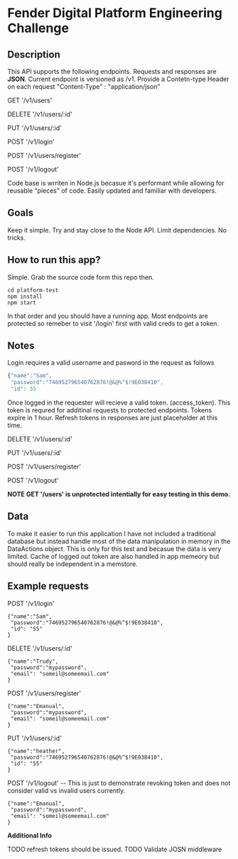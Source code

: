 # Fender Digital Platform Engineering Challenge

## Description

This API supports the following endpoints. Requests and responses are **JSON**. Current endpoint is versioned as /v1.
Provide a Contetn-type Header on each request "Content-Type" : "application/json"

GET '/v1/users'

DELETE '/v1/users/:id'

PUT '/v1/users/:id'

POST '/v1/login'

POST '/v1/users/register'

POST '/v1/logout'

Code base is wrriten in Node.js becasue it's performant while allowing for reusable "pieces" of code. Easily updated and familiar with developers.

## Goals
Keep it simple. Try and stay close to the Node API. Limit dependencies. No tricks.

## How to run this app?
Simple. Grab the source code form this repo then.
```
cd platform-test
npm install
npm start
```

In that order and you should have a running app. Most endpoints are protected so remeber to visit '/login' first with valid creds to get a token.

## Notes

Login requires a valid username and pasword in the request as follows
```javascript
{"name":"Sam",
 "password":"746952796540762876!@&@%^$!9E038410",
 "id": 55
```

Once logged in the requester will recieve a valid token. (access_token). This token is requred for additinal requests to protected endpoints. Tokens expire in 1 hour. Refresh tokens in responses are just placeholder at this time.

DELETE '/v1/users/:id'

PUT '/v1/users/:id'

POST '/v1/users/register'

POST '/v1/logout'

**NOTE  GET '/users' is unprotected intentially for easy testing in this demo.**

## Data
To make it easier to run this application I have not included a traditional database but instead handle most of the data manipulation in memory in the DataActions object. This is only for this test and becasue the data is very limited.
Cache of logged out token are also handled in app memeory but should really be independent in a memstore.

## Example requests
POST '/v1/login'
```
{"name":"Sam",
 "password":"746952796540762876!@&@%^$!9E038410",
 "id": "55"
}
```
DELETE '/v1/users/:id'
```
{"name":"Trudy",
 "password":"mypassword",
 "email": "someil@someemail.com"
}
```
POST '/v1/users/register'
```
{"name":"Emanual",
 "password":"mypassword",
 "email": "someil@someemail.com"
}
```
PUT '/v1/users/:id'
```
{"name":"heather",
 "password":"746952796540762876!@&@%^$!9E038410",
 "id": "55"
}
```
POST '/v1/logout'  --  This is just to demonstrate revoking token and does not consider valid vs invalid users currently.
```
{"name":"Emanual",
 "password":"mypassword",
 "email": "someil@someemail.com"
}
```



**Additional Info**

TODO refresh tokens should be issued.
TODO Validate JOSN middleware


